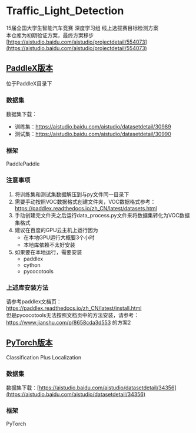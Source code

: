 # Traffic_Light_Detection
15届全国大学生智能汽车竞赛 深度学习组 线上选拔赛目标检测方案    
本仓库为初期验证方案，最终方案移步[https://aistudio.baidu.com/aistudio/projectdetail/554073](https://aistudio.baidu.com/aistudio/projectdetail/554073)

## [PaddleX版本](https://github.com/Deskearth/Traffic_Light_Detection/tree/master/PaddleX/TrafficLight)
位于PaddleX目录下
### 数据集
数据集下载：
* 训练集：https://aistudio.baidu.com/aistudio/datasetdetail/30989
* 测试集：https://aistudio.baidu.com/aistudio/datasetdetail/30990

### 框架
PaddlePaddle

### 注意事项
1. 将训练集和测试集数据解压到与py文件同一目录下
2. 需要手动按照VOC数据格式创建文件夹，VOC数据格式参考：https://paddlex.readthedocs.io/zh_CN/latest/datasets.html
3. 手动创建完文件夹之后运行data_process.py文件来将数据集转化为VOC数据集格式
4. 建议在百度的GPU云主机上运行因为
    * 在本地GPU运行大概要3个小时
    * 本地库依赖不太好安装
5. 如果要在本地运行，需要安装
    * paddlex
    * cython
    * pycocotools

### 上述库安装方法
  请参考paddlex文档页：https://paddlex.readthedocs.io/zh_CN/latest/install.html  
  但是pycocotools无法按照文档页中的方法安装，请参考：https://www.jianshu.com/p/8658cda3d553 的方案2

## [PyTorch版本](https://github.com/Deskearth/Traffic_Light_Detection/tree/master/torch)
Classification Plus Localization
### 数据集
数据集下载：[https://aistudio.baidu.com/aistudio/datasetdetail/34356](https://aistudio.baidu.com/aistudio/datasetdetail/34356)

### 框架
PyTorch

